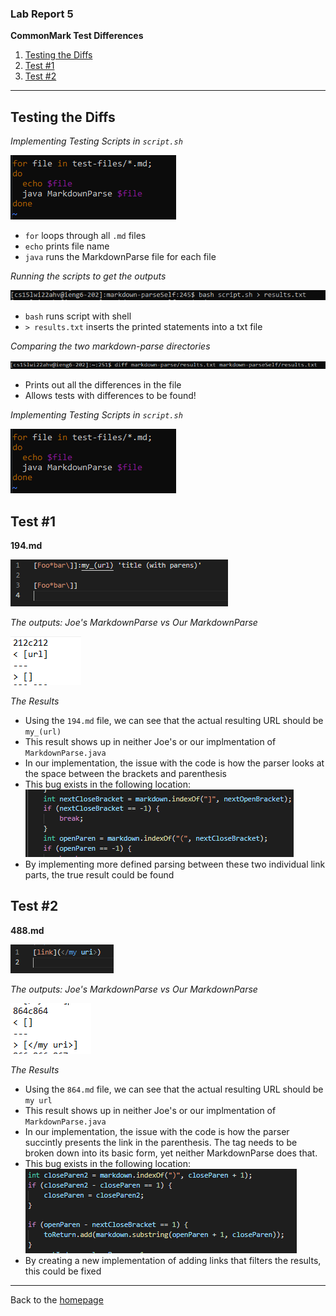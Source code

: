 ### Lab Report 5
**CommonMark Test Differences**

1. [Testing the Diffs](#1)
2. [Test #1](#2)
3. [Test #2](#3)

---

## <a name="1"></a> Testing the Diffs

*Implementing Testing Scripts in `script.sh`*

![scriptSS](scriptSS.PNG)

- `for` loops through all `.md` files
- `echo` prints file name
- `java` runs the MarkdownParse file for each file

*Running the scripts to get the outputs*

![bashScriptSS](bashScriptSS.PNG)

- `bash` runs script with shell
- `> results.txt` inserts the printed statements into a txt file

*Comparing the two markdown-parse directories*

![diffSS](diffSS.PNG)

- Prints out all the differences in the file
- Allows tests with differences to be found!

*Implementing Testing Scripts in `script.sh`*

![scriptSS](scriptSS.PNG)


## <a name="2"></a> Test #1

**194.md**

![194ss](194SS.PNG)

*The outputs: Joe's MarkdownParse vs Our MarkdownParse*

![212ss](212SS.PNG)

*The Results*

- Using the `194.md` file, we can see that the actual resulting URL should be `my_(url)`
- This result shows up in neither Joe's or our implmentation of `MarkdownParse.java`
- In our implementation, the issue with the code is how the parser looks at the space between the brackets and parenthesis
- This bug exists in the following location: 
![location1SS](location1SS.PNG)
- By implementing more defined parsing between these two individual link parts, the true result could be found

## <a name="3"></a> Test #2

**488.md**

![488ss](488SS.PNG)

*The outputs: Joe's MarkdownParse vs Our MarkdownParse*

![864ss](864SS.PNG)

*The Results*

- Using the `864.md` file, we can see that the actual resulting URL should be `my url`
- This result shows up in neither Joe's or our implmentation of `MarkdownParse.java`
- In our implementation, the issue with the code is how the parser succintly presents the link in the parenthesis. The tag needs to be broken down into its basic form, yet neither MarkdownParse does that.
- This bug exists in the following location: 
![location2SS](location2SS.PNG)
- By creating a new implementation of adding links that filters the results, this could be fixed
---
Back to the [homepage](https://nisharu3.github.io/cse15l-lab-reports/)